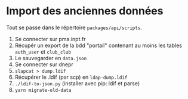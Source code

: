 # Import des anciennes données

Tout se passe dans le répertoire `packages/api/scripts`.

1. Se connecter sur pma.inpt.fr
1. Récupér un export de la bdd "portail" contenant au moins les tables `auth_user` et `club_club`
1. Le sauvegarder en `data.json`
1. Se connecter sur dnepr
1. `slapcat > dump.ldif`
1. Récupérer le .ldif (par scp) en `ldap-dump.ldif`
1. `./ldif-to-json.py` (installer avec pip: ldif et parse)
1. `yarn migrate-old-data`
